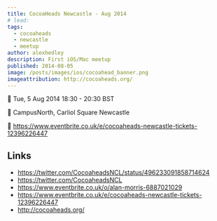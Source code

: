 ```yaml
---
title: CocoaHeads Newcastle - Aug 2014
# lead:
tags:
  - cocoaheads
  - newcastle
  - meetup
author: alexhedley
description: First iOS/Mac meetup
published: 2014-08-05
image: /posts/images/ios/cocoahead_banner.png
imageattribution: http://cocoaheads.org/
---
```


<!-- # CocoaHeads Newcastle - Aug 2014 -->

📅 Tue, 5 Aug 2014 18:30 - 20:30 BST

📍 CampusNorth, Carliol Square Newcastle

🔗 https://www.eventbrite.co.uk/e/cocoaheads-newcastle-tickets-12396226447

## Links

- https://twitter.com/CocoaheadsNCL/status/496233091858714624
- https://twitter.com/CocoaheadsNCL
- https://www.eventbrite.co.uk/o/alan-morris-6887021029
- https://www.eventbrite.co.uk/e/cocoaheads-newcastle-tickets-12396226447
- http://cocoaheads.org/
